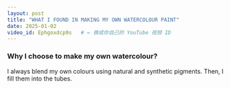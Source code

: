 ```yaml
---
layout: post
title: "WHAT I FOUND IN MAKING MY OWN WATERCOLOUR PAINT"
date: 2025-01-02
video_id: Ephgoxdcp9s   # ← 换成你自己的 YouTube 视频 ID
---
```


### Why I choose to make my own watercolour?
I always blend my own colours using natural and synthetic pigments. Then, I fill them into the tubes.
